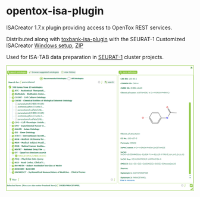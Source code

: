 opentox-isa-plugin
==================

ISACreator 1.7.x plugin providing access to OpenTox REST services. 

Distributed along with [toxbank-isa-plugin](https://github.com/ToxBank/toxbank-isa-plugin) with the SEURAT-1 Customized ISACreator [Windows setup](http://www.ideaconsult.net/downloads/ISAcreator.SEURAT/ISAcreator.SEURAT-v1.7.2-setup.exe),
[ZIP](http://www.ideaconsult.net/downloads/ISAcreator.SEURAT/ISAcreator.SEURAT-v1.7.2.zip) 

Used for ISA-TAB data preparation in [SEURAT-1](http://www.seurat-1.eu/) cluster projects.

<img src='screenshot.png'>
